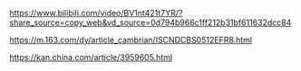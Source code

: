 https://www.bilibili.com/video/BV1nt421t7YR/?share_source=copy_web&vd_source=0d794b966c1ff212b31bf611632dcc84

https://m.163.com/dy/article_cambrian/ISCNDCBS0512EFR8.html

https://kan.china.com/article/3959605.html